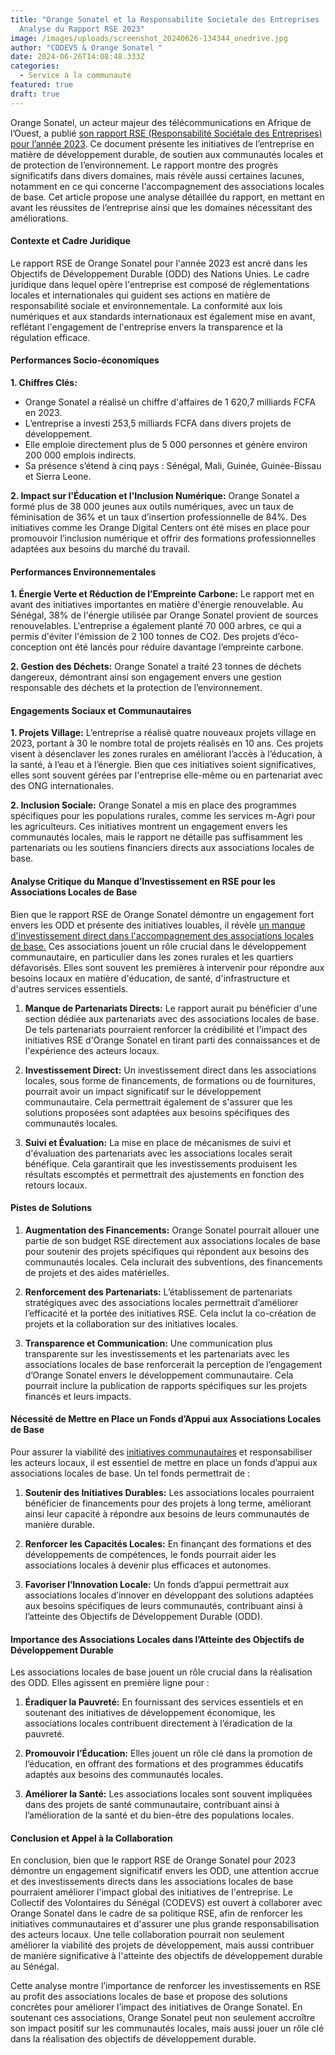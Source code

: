 ```yaml
---
title: "Orange Sonatel et la Responsabilite Societale des Entreprises : Une
  Analyse du Rapport RSE 2023"
image: /images/uploads/screenshot_20240626-134344_onedrive.jpg
author: "CODEVS & Orange Sonatel "
date: 2024-06-26T14:08:48.333Z
categories:
  - Service à la communauté
featured: true
draft: true
---
```

Orange Sonatel, un acteur majeur des télécommunications en Afrique de l’Ouest, a publié [son rapport RSE (Responsabilité Sociétale des Entreprises) pour l’année 2023](https://codevsn.org/publications/rapport-rse-sonatel-2023/). Ce document présente les initiatives de l’entreprise en matière de développement durable, de soutien aux communautés locales et de protection de l’environnement. Le rapport montre des progrès significatifs dans divers domaines, mais révèle aussi certaines lacunes, notamment en ce qui concerne l'accompagnement des associations locales de base. Cet article propose une analyse détaillée du rapport, en mettant en avant les réussites de l’entreprise ainsi que les domaines nécessitant des améliorations.

#### Contexte et Cadre Juridique

Le rapport RSE de Orange Sonatel pour l'année 2023 est ancré dans les Objectifs de Développement Durable (ODD) des Nations Unies. Le cadre juridique dans lequel opère l'entreprise est composé de réglementations locales et internationales qui guident ses actions en matière de responsabilité sociale et environnementale. La conformité aux lois numériques et aux standards internationaux est également mise en avant, reflétant l'engagement de l'entreprise envers la transparence et la régulation efficace.

#### Performances Socio-économiques

**1. Chiffres Clés:**
- Orange Sonatel a réalisé un chiffre d'affaires de 1 620,7 milliards FCFA en 2023.
- L’entreprise a investi 253,5 milliards FCFA dans divers projets de développement.
- Elle emploie directement plus de 5 000 personnes et génère environ 200 000 emplois indirects.
- Sa présence s’étend à cinq pays : Sénégal, Mali, Guinée, Guinée-Bissau et Sierra Leone.

**2. Impact sur l'Éducation et l'Inclusion Numérique:**
Orange Sonatel a formé plus de 38 000 jeunes aux outils numériques, avec un taux de féminisation de 36% et un taux d’insertion professionnelle de 84%. Des initiatives comme les Orange Digital Centers ont été mises en place pour promouvoir l’inclusion numérique et offrir des formations professionnelles adaptées aux besoins du marché du travail.

#### Performances Environnementales

**1. Énergie Verte et Réduction de l’Empreinte Carbone:**
Le rapport met en avant des initiatives importantes en matière d'énergie renouvelable. Au Sénégal, 38% de l'énergie utilisée par Orange Sonatel provient de sources renouvelables. L'entreprise a également planté 70 000 arbres, ce qui a permis d'éviter l'émission de 2 100 tonnes de CO2. Des projets d’éco-conception ont été lancés pour réduire davantage l’empreinte carbone.

**2. Gestion des Déchets:**
Orange Sonatel a traité 23 tonnes de déchets dangereux, démontrant ainsi son engagement envers une gestion responsable des déchets et la protection de l’environnement.

#### Engagements Sociaux et Communautaires

**1. Projets Village:**
L’entreprise a réalisé quatre nouveaux projets village en 2023, portant à 30 le nombre total de projets réalisés en 10 ans. Ces projets visent à désenclaver les zones rurales en améliorant l’accès à l’éducation, à la santé, à l’eau et à l’énergie. Bien que ces initiatives soient significatives, elles sont souvent gérées par l'entreprise elle-même ou en partenariat avec des ONG internationales.

**2. Inclusion Sociale:**
Orange Sonatel a mis en place des programmes spécifiques pour les populations rurales, comme les services m-Agri pour les agriculteurs. Ces initiatives montrent un engagement envers les communautés locales, mais le rapport ne détaille pas suffisamment les partenariats ou les soutiens financiers directs aux associations locales de base.

#### Analyse Critique du Manque d’Investissement en RSE pour les Associations Locales de Base

Bien que le rapport RSE de Orange Sonatel démontre un engagement fort envers les ODD et présente des initiatives louables, il révèle [un manque d'investissement direct dans l'accompagnement des associations locales de base.](https://codevsn.org/actualites/questionner-laide-internationale-au-developpement-une-alternative-avec-le-modele-du-codevs/) Ces associations jouent un rôle crucial dans le développement communautaire, en particulier dans les zones rurales et les quartiers défavorisés. Elles sont souvent les premières à intervenir pour répondre aux besoins locaux en matière d'éducation, de santé, d'infrastructure et d'autres services essentiels.

1. **Manque de Partenariats Directs:**
Le rapport aurait pu bénéficier d'une section dédiée aux partenariats avec des associations locales de base. De tels partenariats pourraient renforcer la crédibilité et l'impact des initiatives RSE d'Orange Sonatel en tirant parti des connaissances et de l'expérience des acteurs locaux.

2. **Investissement Direct:**
Un investissement direct dans les associations locales, sous forme de financements, de formations ou de fournitures, pourrait avoir un impact significatif sur le développement communautaire. Cela permettrait également de s'assurer que les solutions proposées sont adaptées aux besoins spécifiques des communautés locales.

3. **Suivi et Évaluation:**
La mise en place de mécanismes de suivi et d'évaluation des partenariats avec les associations locales serait bénéfique. Cela garantirait que les investissements produisent les résultats escomptés et permettrait des ajustements en fonction des retours locaux.

#### Pistes de Solutions

1. **Augmentation des Financements:**
Orange Sonatel pourrait allouer une partie de son budget RSE directement aux associations locales de base pour soutenir des projets spécifiques qui répondent aux besoins des communautés locales. Cela inclurait des subventions, des financements de projets et des aides matérielles.

2. **Renforcement des Partenariats:**
L’établissement de partenariats stratégiques avec des associations locales permettrait d’améliorer l’efficacité et la portée des initiatives RSE. Cela inclut la co-création de projets et la collaboration sur des initiatives locales.

3. **Transparence et Communication:**
Une communication plus transparente sur les investissements et les partenariats avec les associations locales de base renforcerait la perception de l’engagement d’Orange Sonatel envers le développement communautaire. Cela pourrait inclure la publication de rapports spécifiques sur les projets financés et leurs impacts.

#### Nécessité de Mettre en Place un Fonds d’Appui aux Associations Locales de Base

Pour assurer la viabilité des [initiatives communautaires](https://codevsn.org/categories/service-%C3%A0-la-communaut%C3%A9/) et responsabiliser les acteurs locaux, il est essentiel de mettre en place un fonds d’appui aux associations locales de base. Un tel fonds permettrait de :

1. **Soutenir des Initiatives Durables:**
Les associations locales pourraient bénéficier de financements pour des projets à long terme, améliorant ainsi leur capacité à répondre aux besoins de leurs communautés de manière durable.

2. **Renforcer les Capacités Locales:**
En finançant des formations et des développements de compétences, le fonds pourrait aider les associations locales à devenir plus efficaces et autonomes.

3. **Favoriser l’Innovation Locale:**
Un fonds d’appui permettrait aux associations locales d’innover en développant des solutions adaptées aux besoins spécifiques de leurs communautés, contribuant ainsi à l’atteinte des Objectifs de Développement Durable (ODD).

#### Importance des Associations Locales dans l’Atteinte des Objectifs de Développement Durable

Les associations locales de base jouent un rôle crucial dans la réalisation des ODD. Elles agissent en première ligne pour :

1. **Éradiquer la Pauvreté:**
En fournissant des services essentiels et en soutenant des initiatives de développement économique, les associations locales contribuent directement à l’éradication de la pauvreté.

2. **Promouvoir l’Éducation:**
Elles jouent un rôle clé dans la promotion de l’éducation, en offrant des formations et des programmes éducatifs adaptés aux besoins des communautés locales.

3. **Améliorer la Santé:**
Les associations locales sont souvent impliquées dans des projets de santé communautaire, contribuant ainsi à l’amélioration de la santé et du bien-être des populations locales.

#### Conclusion et Appel à la Collaboration

En conclusion, bien que le rapport RSE de Orange Sonatel pour 2023 démontre un engagement significatif envers les ODD, une attention accrue et des investissements directs dans les associations locales de base pourraient améliorer l'impact global des initiatives de l'entreprise. Le Collectif des Volontaires du Sénégal (CODEVS) est ouvert à collaborer avec Orange Sonatel dans le cadre de sa politique RSE, afin de renforcer les initiatives communautaires et d'assurer une plus grande responsabilisation des acteurs locaux. Une telle collaboration pourrait non seulement améliorer la viabilité des projets de développement, mais aussi contribuer de manière significative à l'atteinte des objectifs de développement durable au Sénégal.

Cette analyse montre l’importance de renforcer les investissements en RSE au profit des associations locales de base et propose des solutions concrètes pour améliorer l’impact des initiatives de Orange Sonatel. En soutenant ces associations, Orange Sonatel peut non seulement accroître son impact positif sur les communautés locales, mais aussi jouer un rôle clé dans la réalisation des objectifs de développement durable.